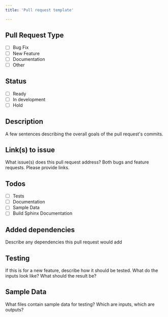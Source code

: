 ```yaml
---
title: 'Pull request template'

---
```


## Pull Request Type

- [ ] Bug Fix
- [ ] New Feature
- [ ] Documentation
- [ ] Other

## Status

- [ ] Ready
- [ ] In development
- [ ] Hold

## Description

A few sentences describing the overall goals of the pull request's commits.

## Link(s) to issue

What issue(s) does this pull request address?  Both bugs and feature requests.
Please provide links.

## Todos

- [ ] Tests
- [ ] Documentation
- [ ] Sample Data
- [ ] Build Sphinx Documentation

## Added dependencies

Describe any dependencies this pull request would add

## Testing

If this is for a new feature, describe how it should be tested.  What do the
inputs look like?  What should the result be?

## Sample Data

What files contain sample data for testing?  Which are inputs, which are
outputs?
